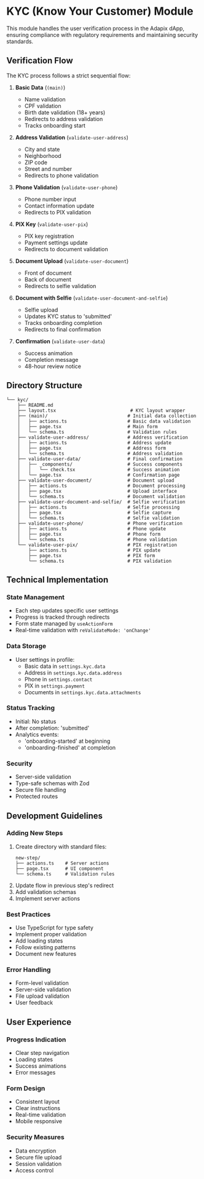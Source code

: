 # KYC (Know Your Customer) Module

This module handles the user verification process in the Adapix dApp, ensuring compliance with regulatory requirements and maintaining security standards.

## Verification Flow

The KYC process follows a strict sequential flow:

1. **Basic Data** (`(main)`)
   - Name validation
   - CPF validation
   - Birth date validation (18+ years)
   - Redirects to address validation
   - Tracks onboarding start

2. **Address Validation** (`validate-user-address`)
   - City and state
   - Neighborhood
   - ZIP code
   - Street and number
   - Redirects to phone validation

3. **Phone Validation** (`validate-user-phone`)
   - Phone number input
   - Contact information update
   - Redirects to PIX validation

4. **PIX Key** (`validate-user-pix`)
   - PIX key registration
   - Payment settings update
   - Redirects to document validation

5. **Document Upload** (`validate-user-document`)
   - Front of document
   - Back of document
   - Redirects to selfie validation

6. **Document with Selfie** (`validate-user-document-and-selfie`)
   - Selfie upload
   - Updates KYC status to 'submitted'
   - Tracks onboarding completion
   - Redirects to final confirmation

7. **Confirmation** (`validate-user-data`)
   - Success animation
   - Completion message
   - 48-hour review notice

## Directory Structure

```
└── kyc/
    ├── README.md
    ├── layout.tsx                           # KYC layout wrapper
    ├── (main)/                             # Initial data collection
    │   ├── actions.ts                      # Basic data validation
    │   ├── page.tsx                        # Main form
    │   └── schema.ts                       # Validation rules
    ├── validate-user-address/              # Address verification
    │   ├── actions.ts                      # Address update
    │   ├── page.tsx                        # Address form
    │   └── schema.ts                       # Address validation
    ├── validate-user-data/                 # Final confirmation
    │   ├── _components/                    # Success components
    │   │   └── check.tsx                   # Success animation
    │   └── page.tsx                        # Confirmation page
    ├── validate-user-document/             # Document upload
    │   ├── actions.ts                      # Document processing
    │   ├── page.tsx                        # Upload interface
    │   └── schema.ts                       # Document validation
    ├── validate-user-document-and-selfie/  # Selfie verification
    │   ├── actions.ts                      # Selfie processing
    │   ├── page.tsx                        # Selfie capture
    │   └── schema.ts                       # Selfie validation
    ├── validate-user-phone/                # Phone verification
    │   ├── actions.ts                      # Phone update
    │   ├── page.tsx                        # Phone form
    │   └── schema.ts                       # Phone validation
    └── validate-user-pix/                  # PIX registration
        ├── actions.ts                      # PIX update
        ├── page.tsx                        # PIX form
        └── schema.ts                       # PIX validation
```

## Technical Implementation

### State Management
- Each step updates specific user settings
- Progress is tracked through redirects
- Form state managed by `useActionForm`
- Real-time validation with `reValidateMode: 'onChange'`

### Data Storage
- User settings in profile:
  - Basic data in `settings.kyc.data`
  - Address in `settings.kyc.data.address`
  - Phone in `settings.contact`
  - PIX in `settings.payment`
  - Documents in `settings.kyc.data.attachments`

### Status Tracking
- Initial: No status
- After completion: 'submitted'
- Analytics events:
  - 'onboarding-started' at beginning
  - 'onboarding-finished' at completion

### Security
- Server-side validation
- Type-safe schemas with Zod
- Secure file handling
- Protected routes

## Development Guidelines

### Adding New Steps
1. Create directory with standard files:
   ```
   new-step/
   ├── actions.ts    # Server actions
   ├── page.tsx      # UI component
   └── schema.ts     # Validation rules
   ```
2. Update flow in previous step's redirect
3. Add validation schemas
4. Implement server actions

### Best Practices
- Use TypeScript for type safety
- Implement proper validation
- Add loading states
- Follow existing patterns
- Document new features

### Error Handling
- Form-level validation
- Server-side validation
- File upload validation
- User feedback

## User Experience

### Progress Indication
- Clear step navigation
- Loading states
- Success animations
- Error messages

### Form Design
- Consistent layout
- Clear instructions
- Real-time validation
- Mobile responsive

### Security Measures
- Data encryption
- Secure file upload
- Session validation
- Access control
``` 